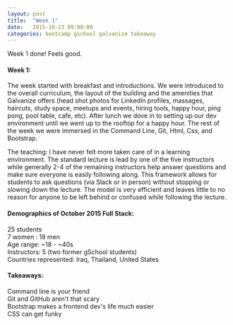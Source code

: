 ```yaml
---
layout: post
title:  "Week 1"
date:   2015-10-23 09:00:00
categories: bootcamp gschool galvanize takeaway
---
```

Week 1 done! Feels good. 

<h4>Week 1:</h4> The week started with breakfast and introductions. We were introduced to the overall curriculum, the layout of the building and the amenities that Galvanize offers (head shot photos for LinkedIn profiles, massages, haircuts, study space, meetups and events, hiring tools, happy hour, ping pong, pool table, cafe, etc). After lunch we dove in to setting up our dev environment until we went up to the rooftop for a happy hour. The rest of the week we were immersed in the Command Line, Git, Html, Css, and Bootstrap.

The teaching: I have never felt more taken care of in a learning environment. The standard lecture is lead by one of the five instructors while generally 2-4 of the remaining instructors help answer questions and make sure everyone is easily following along. This framework allows for students to ask questions (via Slack or in person) without stopping or slowing down the lecture. The model is very efficient and leaves little to no reason for anyone to be left behind or confused while following the lecture. <br>

<h4>Demographics of October 2015 Full Stack:</h4>
25 students <br>
7 women : 18 men <br>
Age range: ~18 - ~40s <br>
Instructors: 5 (two former gSchool students)<br>
Countries represented: Iraq, Thailand, United States <br>

<h4>Takeaways:</h4>
Command line is your friend<br>
Git and GitHub aren't that scary<br>
Bootstrap makes a frontend dev's life much easier<br>
CSS can get funky<br>


